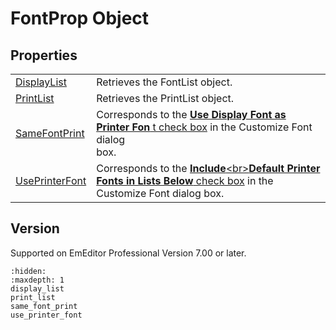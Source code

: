 # FontProp Object

## Properties

|     |     |
| --- | --- |
| [DisplayList](display_list) | Retrieves the FontList object. |
| [PrintList](print_list) | Retrieves the PrintList object. |
| [SameFontPrint](same_font_print) | Corresponds to the [**Use Display Font as Printer Fon** t check box](../../dlg/properties/font/index) in the Customize Font dialog <br> box. |
| [UsePrinterFont](use_printer_font) | Corresponds to the [**Include**\<br>**Default Printer Fonts in Lists Below** check box](../../dlg/properties/font/index) in the Customize Font dialog box. |

## Version

Supported on EmEditor Professional Version 7.00 or later.


```{toctree}
:hidden:
:maxdepth: 1
display_list
print_list
same_font_print
use_printer_font
```
